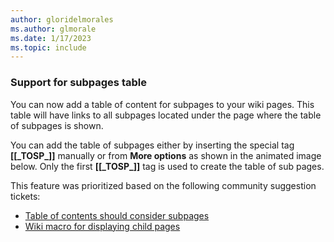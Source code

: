 ```yaml
---
author: gloridelmorales
ms.author: glmorale
ms.date: 1/17/2023
ms.topic: include
---
```

### Support for subpages table

You can now add a table of content for subpages to your wiki pages. This table will have links to all subpages located under the page where the table of subpages is shown.

You can add the table of subpages either by inserting the special tag **[[\_TOSP_]]** manually or from **More options** as shown in the animated image below. Only the first **[[\_TOSP_]]** tag is used to create the table of sub pages.

This feature was prioritized based on the following community suggestion tickets:
* [Table of contents should consider subpages](https://developercommunity.visualstudio.com/t/table-of-contents-should-consider-subpages/366283) 
* [Wiki macro for displaying child pages](https://developercommunity.visualstudio.com/t/wiki-macro-for-displaying-child-pages/365789)